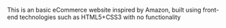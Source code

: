 This is an basic eCommerce website inspired by Amazon, built using front-end technologies such as HTML5+CSS3 with no functionality
